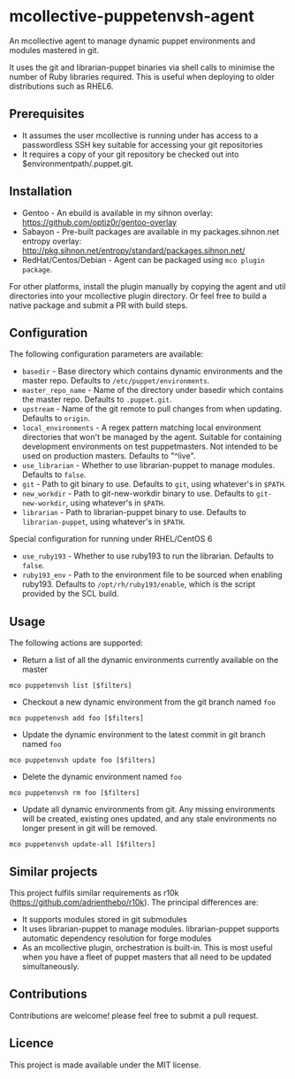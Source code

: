 mcollective-puppetenvsh-agent
=============================

An mcollective agent to manage dynamic puppet environments and modules
mastered in git.

It uses the git and librarian-puppet binaries via shell calls to 
minimise the number of Ruby libraries required. This is useful when deploying
to older distributions such as RHEL6.

Prerequisites
-------------

 - It assumes the user mcollective is running under has access to a
   passwordless SSH key suitable for accessing your git repositories
 - It requires a copy of your git repository be checked out into
   $environmentpath/.puppet.git.

Installation
------------

 - Gentoo - An ebuild is available in my sihnon overlay:
   https://github.com/optiz0r/gentoo-overlay
 - Sabayon - Pre-built packages are available in my packages.sihnon.net
   entropy overlay: http://pkg.sihnon.net/entropy/standard/packages.sihnon.net/
 - RedHat/Centos/Debian - Agent can be packaged using `mco plugin package`.

For other platforms, install the plugin manually by copying the agent and util
directories into your mcollective plugin directory. Or feel free to build a
native package and submit a PR with build steps.

Configuration
-------------

The following configuration parameters are available:

 - `basedir` - Base directory which contains dynamic environments and the
    master repo. Defaults to `/etc/puppet/environments`.
 - `master_repo_name` - Name of the directory under basedir which contains the
    master repo. Defaults to `.puppet.git`.
 - `upstream` - Name of the git remote to pull changes from when updating.
    Defaults to `origin`.
 - `local_environments` - A regex pattern matching local environment directories
    that won't be managed by the agent. Suitable for containing development
    environments on test puppetmasters. Not intended to be used on production
    masters. Defaults to "^live".
 - `use_librarian` - Whether to use librarian-puppet to manage modules.
    Defaults to `false`.
 - `git` - Path to git binary to use. Defaults to `git`, using whatever's
    in `$PATH`.
 - `new_workdir` - Path to git-new-workdir binary to use. Defaults to
   `git-new-workdir`, using whatever's in `$PATH`.
 - `librarian` - Path to librarian-puppet binary to use. Defaults to
   `librarian-puppet`, using whatever's in `$PATH`.

Special configuration for running under RHEL/CentOS 6
 - `use_ruby193` - Whether to use ruby193 to run the librarian. Defaults to
   `false`.
 - `ruby193_env` - Path to the environment file to be sourced when enabling
   ruby193. Defaults to `/opt/rh/ruby193/enable`, which is the script provided
   by the SCL build.

Usage
-----

The following actions are supported:

 - Return a list of all the dynamic environments currently available on the
   master
```
mco puppetenvsh list [$filters]
```
 - Checkout a new dynamic environment from the git branch named `foo`
```
mco puppetenvsh add foo [$filters]
```
 - Update the dynamic environment to the latest commit in git branch named `foo`
```
mco puppetenvsh update foo [$filters]
```
 - Delete the dynamic environment named `foo`
```
mco puppetenvsh rm foo [$filters]
```
 - Update all dynamic environments from git. Any missing environments will be
   created, existing ones updated, and any stale environments no longer present
   in git will be removed.
```
mco puppetenvsh update-all [$filters]
```

Similar projects
----------------

This project fulfils similar requirements as r10k
(https://github.com/adrienthebo/r10k). The principal differences are:
 - It supports modules stored in git submodules
 - It uses librarian-puppet to manage modules. librarian-puppet supports
   automatic dependency resolution for forge modules
 - As an mcollective plugin, orchestration is built-in. This is most
   useful when you have a fleet of puppet masters that all need to be
   updated simultaneously.

Contributions
-------------

Contributions are welcome! please feel free to submit a pull request.

Licence
-------

This project is made available under the MIT license.
